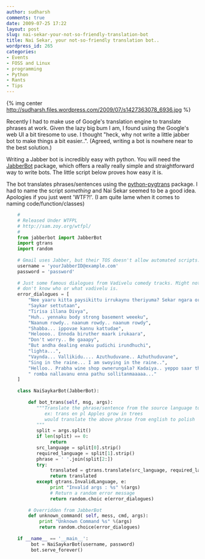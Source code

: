 ```yaml
---
author: sudharsh
comments: true
date: 2009-07-25 17:22
layout: post
slug: nai-sekar-your-not-so-friendly-translation-bot
title: Nai Sekar, your not-so-friendly translation bot..
wordpress_id: 265
categories:
- Events
- FOSS and Linux
- programming
- Python
- Rants
- Tips
---
```


{% img center http://sudharsh.files.wordpress.com/2009/07/s1427363078_6936.jpg %}

Recently I had to make use of Google's translation engine to translate phrases at work. Given the lazy big bum I am, I found using the Google's web UI a bit tiresome to use. I thought "heck, why not write a little jabber bot to make things a bit easier..". (Agreed, writing a bot is nowhere near to the best solution.)

Writing a Jabber bot is incredibly easy with python. You will need the [JabberBot](http://thpinfo.com/2007/python-jabberbot/) package, which offers a really really simple and straightforward way to write bots. The little script below proves how easy it is.

The bot translates phrases/sentences using the [python-pygtrans](http://code.google.com/p/py-gtranslate/) package. I had to name the script *something* and Nai Sekar seemed to be a good idea. Apologies if you just went 'WTF?!'.  (I am quite lame when it comes to naming code/function/classes)

``` python    
    #
    # Released Under WTFPL
    # http://sam.zoy.org/wtfpl/
    #
    from jabberbot import JabberBot
    import gtrans
    import random
    
    # Gmail uses Jabber, but their TOS doesn't allow automated scripts. So be warned
    username = 'yourJabberID@example.com'
    password = 'password'
    
    # Just some famous dialogues from Vadivelu comedy tracks. Might not make sense if you
    # don't know who or what vadivelu is.
    error_dialogues = [
        "Nee yaaru kitta paysikittu irrukaynu theriyuma? Sekar ngara oru TERROR kitta",
        "Saykar settutaan",
        "Tirisa illana Divya",
        "Huh.. yennaku body strong basement weeeku",
        "Naanum rowdy.. naanum rowdy.. naanum rowdy",
        "Shabba... ippovae kannu kattudae",
        "Heloooo.. Ennoda biruther maark irukaara",
        "Don't worry.. Be gaaapy",
        "But andha dealing enaku pudichi irundhuchi",
        "lighta...",
        "Vaynda... Vallikidu.... Azuthuduvane.. Azhuthuduvane",
        "Sing in the raine... I am swoying in the raine..",
        "Helloo.. Prabha wine shop ownerungala? Kadaiya.. yeppo saar tharapeenga?",
        " romba nallavanu enna pathu sollitanmaaaaa..."
    ]
    
    class NaiSaykarBot(JabberBot):
    
        def bot_trans(self, msg, args):
           """Translate the phrase/sentence from the source language to the required language
              ex: trans en pl Apples grow in trees
              would translate the above phrase from english to polish
           """
           split = args.split()
           if len(split) == 0:
                return
           src_language = split[0].strip()
           required_language = split[1].strip()
           phrase = ' '.join(split[2:])
           try:
                translated = gtrans.translate(src_language, required_language, phrase)
                return translated
           except gtrans.InvalidLanguage, e:
                print "Invalid args : %s" %(args)
                # Return a random error message
                return random.choic e(error_dialogues)
    
        # Overridden from JabberBot
        def unknown_command( self, mess, cmd, args):
            print "Unknown Command %s" %(args)
            return random.choice(error_dialogues)
    
    if __name__ == '__main__':
         bot = NaiSaykarBot(username, password)
         bot.serve_forever()
```
